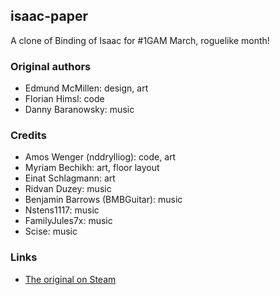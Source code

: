 ## isaac-paper

A clone of Binding of Isaac for #1GAM March, roguelike month!

### Original authors

  * Edmund McMillen: design, art
  * Florian Himsl: code
  * Danny Baranowsky: music

### Credits

  * Amos Wenger (nddrylliog): code, art
  * Myriam Bechikh: art, floor layout
  * Einat Schlagmann: art
  * Ridvan Duzey: music
  * Benjamin Barrows (BMBGuitar): music
  * Nstens1117: music
  * FamilyJules7x: music
  * Scise: music
  
### Links

  * [The original on Steam](http://store.steampowered.com/app/113200)

